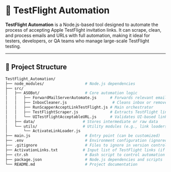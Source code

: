 # 🚀 TestFlight Automation

**TestFlight Automation** is a Node.js-based tool designed to automate the process of accepting Apple TestFlight invitation links. It can scrape, clean, and process emails and URLs with full automation, making it ideal for testers, developers, or QA teams who manage large-scale TestFlight testing.

---

## 📁 Project Structure

```bash
TestFlight_Automation/
├── node_modules/                  # Node.js dependencies
├── src/
│   ├── ASOBot/                    # Core automation logic
│   │   ├── ForwardMailServerAutomate.js      # Forwards relevant emails
│   │   ├── InboxCleaner.js                    # Cleans inbox or removes old data
│   │   ├── RunScapperAcceptLinkTestFlight.js # Main orchestrator
│   │   ├── TestFlightScraper.js              # Extracts TestFlight links
│   │   └── UITestFlightAcceptableURL.js      # Validates UI-based links
│   ├── data/                     # Stores intermediate or raw data
│   └── utils/                    # Utility modules (e.g., link loaders)
│       └── ActivateLinkLoader.js
├── main.js                        # Entry point (can be customized)
├── .env                           # Environment configuration (ignored by Git)
├── .gitignore                     # Files to ignore in version control
├── ActivationLinks.txt           # Input list of TestFlight links (if needed)
├── ctr.sh                         # Bash script to control automation
├── package.json                   # Node.js dependencies and scripts
└── README.md                      # Project documentation